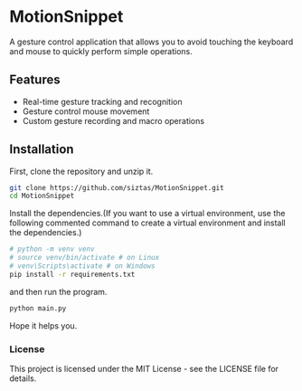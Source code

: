 # MotionSnippet

A gesture control application that allows you to avoid touching the keyboard and mouse to quickly perform simple operations.

## Features

- Real-time gesture tracking and recognition
- Gesture control mouse movement
- Custom gesture recording and macro operations

## Installation

First, clone the repository and unzip it.

```bash
git clone https://github.com/siztas/MotionSnippet.git
cd MotionSnippet
```

Install the dependencies.(If you want to use a virtual environment, use the following commented command to create a virtual environment and install the dependencies.)

```bash
# python -m venv venv
# source venv/bin/activate # on Linux
# venv\Scripts\activate # on Windows
pip install -r requirements.txt
```

and then run the program.

```bash
python main.py
```

Hope it helps you.

### License

This project is licensed under the MIT License - see the LICENSE file for details.

